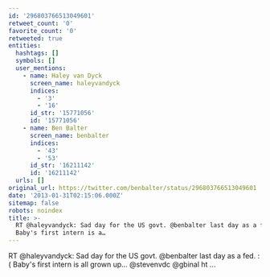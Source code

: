 ```yaml
---
id: '296803766513049601'
retweet_count: '0'
favorite_count: '0'
retweeted: true
entities:
  hashtags: []
  symbols: []
  user_mentions:
    - name: Haley van Dyck
      screen_name: haleyvandyck
      indices:
        - '3'
        - '16'
      id_str: '15771056'
      id: '15771056'
    - name: Ben Balter
      screen_name: benbalter
      indices:
        - '43'
        - '53'
      id_str: '16211142'
      id: '16211142'
  urls: []
original_url: https://twitter.com/benbalter/status/296803766513049601
date: '2013-01-31T02:15:06.000Z'
sitemap: false
robots: noindex
title: >-
  RT @haleyvandyck: Sad day for the US govt. @benbalter last day as a fed. :(
  Baby's first intern is a…
---
```


RT @haleyvandyck: Sad day for the US govt. @benbalter last day as a fed. :( Baby's first intern is all grown up... @stevenvdc @gbinal ht ...